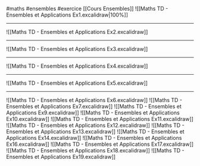 #maths #ensembles #exercice
[[Cours Ensembles]]
![[Maths TD - Ensembles et Applications Ex1.excalidraw|100%]]
- - -
![[Maths TD - Ensembles et Applications Ex2.excalidraw]]
- - -
![[Maths TD - Ensembles et Applications Ex3.excalidraw]]
- - -
![[Maths TD - Ensembles et Applications Ex4.excalidraw]]
- - - 
![[Maths TD - Ensembles et Applications Ex5.excalidraw]]
- - -
![[Maths TD - Ensembles et Applications Ex6.excalidraw]]
![[Maths TD - Ensembles et Applications Ex7.excalidraw]]
![[Maths TD - Ensembles et Applications Ex9.excalidraw]]
![[Maths TD - Ensembles et Applications Ex10.excalidraw]]
![[Maths TD - Ensembles et Applications Ex11.excalidraw]]
![[Maths TD - Ensembles et Applications Ex12.excalidraw]]
![[Maths TD - Ensembles et Applications Ex13.excalidraw]]
![[Maths TD - Ensembles et Applications Ex14.excalidraw]]
![[Maths TD - Ensembles et Applications Ex16.excalidraw]]
![[Maths TD - Ensembles et Applications Ex17.excalidraw]]
![[Maths TD - Ensembles et Applications Ex18.excalidraw]]
![[Maths TD - Ensembles et Applications Ex19.excalidraw]]